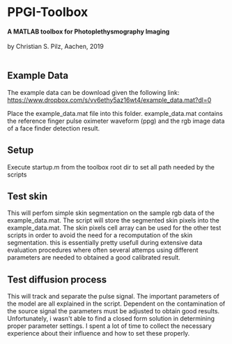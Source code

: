 
# PPGI-Toolbox
<b>A MATLAB toolbox for Photoplethysmography Imaging</b><br>
<br>
by Christian S. Pilz, Aachen, 2019<br>
<br>

## Example Data

The example data can be download given the following link:<br>
https://www.dropbox.com/s/vv6ethy5az16wt4/example_data.mat?dl=0

Place the example_data.mat file into this folder.
example_data.mat contains the reference finger pulse oximeter waveform (ppg)
and the rgb image data of a face finder detection result.

## Setup
Execute startup.m from the toolbox root dir to set all path needed by the scripts

## Test skin

This will perfom simple skin segmentation on the sample rgb data of the example_data.mat.
The script will store the segmented skin pixels into the example_data.mat.
The skin pixels cell array can be used for the other test scripts in order 
to avoid the need for a recomputation of the skin segmentation.
this is essentially pretty usefull during extensive data evaluation procedures
where often several attemps using different parameters are needed to obtained
a good calibrated result.

## Test diffusion process

This will track and separate the pulse signal. The important parameters of the model are all explained in the script.
Dependent on the contamination of the source signal the parameters must be adjusted to obtain good results.
Unfortunately, i wasn't able to find a closed form solution in determining proper parameter settings. I spent a lot of time
to collect the necessary experience about their influence and how to set these properly.
